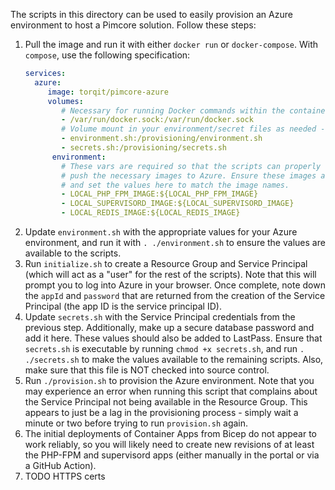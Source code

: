 The scripts in this directory can be used to easily provision an Azure environment to host a Pimcore solution. Follow these steps:

1. Pull the image and run it with either `docker run` or `docker-compose`. With `compose`, use the following specification:
   ```yaml
   services:
     azure:
        image: torqit/pimcore-azure
        volumes:
           # Necessary for running Docker commands within the container
           - /var/run/docker.sock:/var/run/docker.sock
           # Volume mount in your environment/secret files as needed - copy these from stub.environment.sh and stub.secrets.sh, respectively
           - environment.sh:/provisioning/environment.sh
           - secrets.sh:/provisioning/secrets.sh
         environment:
           # These vars are required so that the scripts can properly tag and
           # push the necessary images to Azure. Ensure these images are built
           # and set the values here to match the image names.
           - LOCAL_PHP_FPM_IMAGE:${LOCAL_PHP_FPM_IMAGE}
           - LOCAL_SUPERVISORD_IMAGE:${LOCAL_SUPERVISORD_IMAGE}
           - LOCAL_REDIS_IMAGE:${LOCAL_REDIS_IMAGE}
   ```
2. Update `environment.sh` with the appropriate values for your Azure environment, and run it with `. ./environment.sh` to ensure the values are available to the scripts.
3. Run `initialize.sh` to create a Resource Group and Service Principal (which will act as a "user" for the rest of the scripts). Note that this will prompt you to log into Azure in your browser. Once complete, note down the `appId` and `password` that are returned from the creation of the Service Principal (the app ID is the service principal ID).
4. Update `secrets.sh` with the Service Principal credentials from the previous step. Additionally, make up a secure database password and add it here. These values should also be added to LastPass. Ensure that `secrets.sh` is executable by running `chmod +x secrets.sh`, and run `. ./secrets.sh` to make the values available to the remaining scripts. Also, make sure that this file is NOT checked into source control.
5. Run `./provision.sh` to provision the Azure environment. Note that you may experience an error when running this script that complains about the Service Principal not being available in the Resource Group. This appears to just be a lag in the provisioning process - simply wait a minute or two before trying to run `provision.sh` again.
6. The initial deployments of Container Apps from Bicep do not appear to work reliably, so you will likely need to create new revisions of at least the PHP-FPM and supervisord apps (either manually in the portal or via a GitHub Action).
7. TODO HTTPS certs
